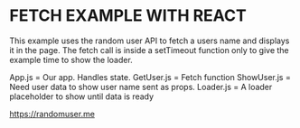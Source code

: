 # FETCH EXAMPLE WITH REACT

This example uses the random user API to fetch a users name and displays it in the page.
The fetch call is inside a setTimeout function only to give the example time to show the loader.

App.js = Our app. Handles state.
GetUser.js = Fetch function
ShowUser.js = Need user data to show user name sent as props.
Loader.js = A loader placeholder to show until data is ready

https://randomuser.me
